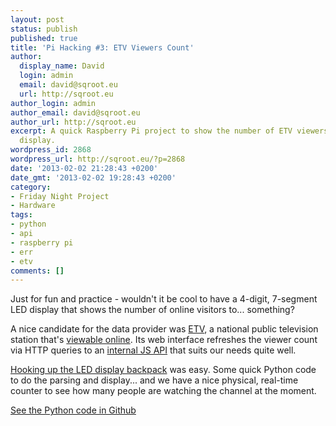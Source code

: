 ```yaml
---
layout: post
status: publish
published: true
title: 'Pi Hacking #3: ETV Viewers Count'
author:
  display_name: David
  login: admin
  email: david@sqroot.eu
  url: http://sqroot.eu
author_login: admin
author_email: david@sqroot.eu
author_url: http://sqroot.eu
excerpt: A quick Raspberry Pi project to show the number of ETV viewers on a 7-segment
  display.
wordpress_id: 2868
wordpress_url: http://sqroot.eu/?p=2868
date: '2013-02-02 21:28:43 +0200'
date_gmt: '2013-02-02 19:28:43 +0200'
category:
- Friday Night Project
- Hardware
tags:
- python
- api
- raspberry pi
- err
- etv
comments: []
---
```


Just for fun and practice - wouldn't it be cool to have a 4-digit, 7-segment LED display that shows the number of online visitors to... something?


A nice candidate for the data provider was <a href="http://etv.ee">ETV</a>, a national public television station that's <a href="http://otse.err.ee/etv/">viewable online</a>. Its web interface refreshes the viewer count via HTTP queries to an <a href="otse.err.ee/xml/live-etv.html">internal JS API</a> that suits our needs quite well.


<a href="http://learn.adafruit.com/adafruit-led-backpack/0-dot-56-seven-segment-backpack">Hooking up the LED display backpack</a> was easy. Some quick Python code to do the parsing and display... and we have a nice physical, real-time counter to see how many people are watching the channel at the moment.


<a href="https://gist.github.com/4698881">See the Python code in Github</a>

